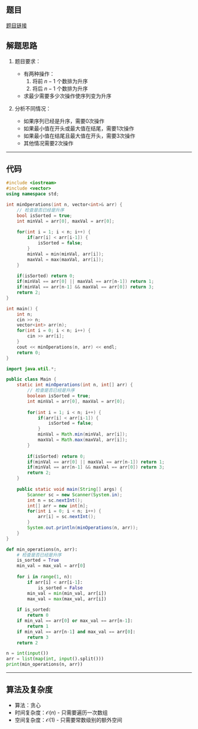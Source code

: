 ## 题目
[题目链接](https://www.nowcoder.com/practice/62a677c595fb471e832e4ed4107d3c63?tpId=182&tqId=314248&sourceUrl=/exam/oj&channenl=wgithub&fromPut=wgithub)

## 解题思路

1. 题目要求：
   - 有两种操作：
     1. 将前 $n-1$ 个数排为升序
     2. 将后 $n-1$ 个数排为升序
   - 求最少需要多少次操作使序列变为升序

2. 分析不同情况：
   - 如果序列已经是升序，需要0次操作
   - 如果最小值在开头或最大值在结尾，需要1次操作
   - 如果最小值在结尾且最大值在开头，需要3次操作
   - 其他情况需要2次操作

---

## 代码

```cpp []
#include <iostream>
#include <vector>
using namespace std;

int minOperations(int n, vector<int>& arr) {
    // 检查是否已经是升序
    bool isSorted = true;
    int minVal = arr[0], maxVal = arr[0];
    
    for(int i = 1; i < n; i++) {
        if(arr[i] < arr[i-1]) {
            isSorted = false;
        }
        minVal = min(minVal, arr[i]);
        maxVal = max(maxVal, arr[i]);
    }
    
    if(isSorted) return 0;
    if(minVal == arr[0] || maxVal == arr[n-1]) return 1;
    if(minVal == arr[n-1] && maxVal == arr[0]) return 3;
    return 2;
}

int main() {
    int n;
    cin >> n;
    vector<int> arr(n);
    for(int i = 0; i < n; i++) {
        cin >> arr[i];
    }
    cout << minOperations(n, arr) << endl;
    return 0;
}
```

```java []
import java.util.*;

public class Main {
    static int minOperations(int n, int[] arr) {
        // 检查是否已经是升序
        boolean isSorted = true;
        int minVal = arr[0], maxVal = arr[0];
        
        for(int i = 1; i < n; i++) {
            if(arr[i] < arr[i-1]) {
                isSorted = false;
            }
            minVal = Math.min(minVal, arr[i]);
            maxVal = Math.max(maxVal, arr[i]);
        }
        
        if(isSorted) return 0;
        if(minVal == arr[0] || maxVal == arr[n-1]) return 1;
        if(minVal == arr[n-1] && maxVal == arr[0]) return 3;
        return 2;
    }
    
    public static void main(String[] args) {
        Scanner sc = new Scanner(System.in);
        int n = sc.nextInt();
        int[] arr = new int[n];
        for(int i = 0; i < n; i++) {
            arr[i] = sc.nextInt();
        }
        System.out.println(minOperations(n, arr));
    }
}
```

```python []
def min_operations(n, arr):
    # 检查是否已经是升序
    is_sorted = True
    min_val = max_val = arr[0]
    
    for i in range(1, n):
        if arr[i] < arr[i-1]:
            is_sorted = False
        min_val = min(min_val, arr[i])
        max_val = max(max_val, arr[i])
    
    if is_sorted:
        return 0
    if min_val == arr[0] or max_val == arr[n-1]:
        return 1
    if min_val == arr[n-1] and max_val == arr[0]:
        return 3
    return 2

n = int(input())
arr = list(map(int, input().split()))
print(min_operations(n, arr))
```

---

## 算法及复杂度
- 算法：贪心
- 时间复杂度：$\mathcal{O}(n)$ - 只需要遍历一次数组
- 空间复杂度：$\mathcal{O}(1)$ - 只需要常数级别的额外空间